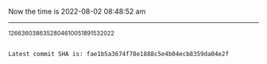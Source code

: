 Now the time is 2022-08-02 08:48:52 am

---

<small>1266360386352804610051891532022</small>

```txt

Latest commit SHA is: fae1b5a3674f78e1888c5e4b04ecb8359da04e2f
```
